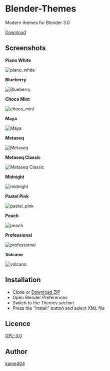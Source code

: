 Blender-Themes
====

Modern themes for Blender 3.0

[Download](https://github.com/kame404/Blender-Themes/archive/master.zip)
 
## Screenshots

**Piano White**

![piano_white](https://user-images.githubusercontent.com/54836559/136322620-e9401954-0251-4bb8-85be-0df7a8f7cb33.png)

**Blueberry**

![Blueberry](https://user-images.githubusercontent.com/54836559/136322650-93c33c93-2589-4d0d-89e1-10cc08517eb1.png)

**Choco Mint**

![choco_mint](https://user-images.githubusercontent.com/54836559/136504554-472cf5c3-d4a7-47f9-8bf2-0e0574a14bf3.png)

**Maya**

![Maya](https://user-images.githubusercontent.com/54836559/64172409-e76f7f80-ce8f-11e9-8fa2-e2aac76a8eaf.png)

**Metaseq**

![Metaseq](https://user-images.githubusercontent.com/54836559/64172420-eb9b9d00-ce8f-11e9-951f-3d06c24e28bb.png)

**Metaseq Classic**

![Metaseq Classic](https://user-images.githubusercontent.com/54836559/64172427-edfdf700-ce8f-11e9-8710-d905effac629.png)

**Midnight**

![midnight](https://user-images.githubusercontent.com/54836559/136486943-e36769a2-ff60-45f7-9878-bc8df6c2b1a0.png)

**Pastel Pink**

![pastel_pink](https://user-images.githubusercontent.com/54836559/136322663-694ae38f-b1d9-4611-a7e1-11c83ab02fb2.png)

**Peach**

![peach](https://user-images.githubusercontent.com/54836559/136546514-7a35e166-6d1d-4433-91ac-5b647cfd692a.png)

**Professional**

![professional](https://user-images.githubusercontent.com/54836559/136546453-d44881d8-62b8-4a5e-b2af-bb773f80e63a.png)

**Volcano**

![volcano](https://user-images.githubusercontent.com/54836559/136486907-00ccc411-759c-46b1-94fd-aa8180d19f5e.png)


## Installation

* Clone or [Download ZIP](https://github.com/kame404/Blender-Themes/archive/master.zip)
* Open Blender Preferences
* Switch to the Themes section
* Press the "Install" button and select XML file

## Licence

[GPL-3.0](https://github.com/kame404/Blender-Themes/blob/master/LICENSE)

## Author

[kame404](https://github.com/kame404)
